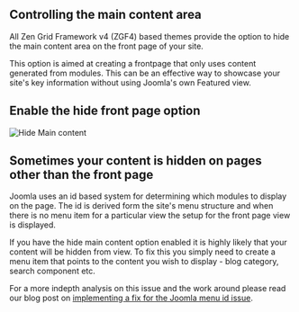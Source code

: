 Controlling the main content area
----

All Zen Grid Framework v4 (ZGF4) based themes provide the option to hide the main content area on the front page of your site.

This option is aimed at creating a frontpage that only uses content generated from modules. This can be an effective way to showcase your site's key information without using Joomla's own Featured view.

Enable the hide front page option
----
![Hide Main content](../data/images/layout/hide-main-content.jpg)



Sometimes your content is hidden on pages other than the front page
----
Joomla uses an id based system for determining which modules to display on the page. The id is derived form the site's menu structure and when there is no menu item for a particular view the setup for the front page view is displayed.

If you have the hide main content option enabled it is highly likely that your content will be hidden from view. To fix this you simply need to create a menu item that points to the content you wish to display - blog category, search component etc.

For a more indepth analysis on this issue and the work around please read our blog post on <a href="http://www.joomlabamboo.com/blog/how-to-joomla/implementing-a-fix-for-menu-item-ids-in-joomla">implementing a fix for the Joomla menu id issue</a>.
